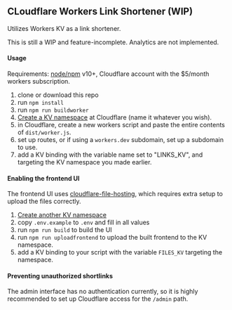 ## CLoudflare Workers Link Shortener (WIP)

Utilizes Workers KV as a link shortener.

This is still a WIP and feature-incomplete. Analytics are not implemented. 


#### Usage

Requirements: [node/npm](https://nodejs.org) v10+, Cloudflare account with the $5/month workers subscription.

1. clone or download this repo
2. run `npm install`
3. run `npm run buildworker`
4. [Create a KV namespace](https://dash.cloudflare.com/?account=workers/kv/namespaces) at Cloudflare (name it whatever you wish).
5. in Cloudflare, create a new workers script and paste the entire contents of `dist/worker.js`.
6. set up routes, or if using a `workers.dev` subdomain, set up a subdomain to use.
7. add a KV binding with the variable name set to "LINKS_KV", and targeting the KV namespace you made earlier.

#### Enabling the frontend UI

The frontend UI uses [cloudflare-file-hosting](https://github.com/judge2020/cloudflare-file-hosting), which requires extra setup to upload the files correctly.

1. [Create another KV namespace](https://dash.cloudflare.com/?account=workers/kv/namespaces)
2. copy `.env.example` to `.env` and fill in all values
3. run `npm run build` to build the UI
4. run `npm run uploadfrontend` to upload the built frontend to the KV namespace.
5. add a KV binding to your script with the variable `FILES_KV` targeting the namespace.

#### Preventing unauthorized shortlinks

The admin interface has no authentication currently, so it is highly recommended to set up Cloudflare access for the `/admin` path.
